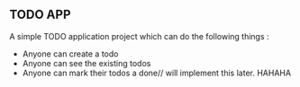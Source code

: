 ## TODO APP
A simple TODO application project which can do the following things :

- Anyone can create a todo
- Anyone can see the existing todos
- Anyone can mark their todos a done// will implement this later. HAHAHA
